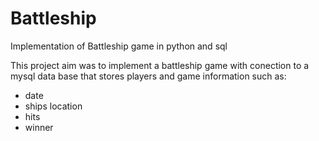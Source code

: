 # Battleship
Implementation of Battleship game in python and sql

This project aim was to implement a battleship game with conection to a mysql data base that stores players and game information such as:
  - date
  - ships location
  - hits
  - winner
